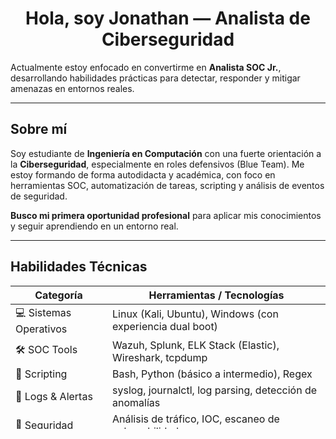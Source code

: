<h1 align="center"> Hola, soy Jonathan — Analista de Ciberseguridad</h1>

Actualmente estoy enfocado en convertirme en **Analista SOC Jr.**, desarrollando habilidades prácticas para detectar, responder y mitigar amenazas en entornos reales.

---

## Sobre mí

Soy estudiante de **Ingeniería en Computación** con una fuerte orientación a la **Ciberseguridad**, especialmente en roles defensivos (Blue Team). Me estoy formando de forma autodidacta y académica, con foco en herramientas SOC, automatización de tareas, scripting y análisis de eventos de seguridad.

**Busco mi primera oportunidad profesional** para aplicar mis conocimientos y seguir aprendiendo en un entorno real.

---

## Habilidades Técnicas

| Categoría            | Herramientas / Tecnologías                                   |
|----------------------|--------------------------------------------------------------|
| 💻 Sistemas Operativos| Linux (Kali, Ubuntu), Windows (con experiencia dual boot)   |
| 🛠️ SOC Tools          | Wazuh, Splunk, ELK Stack (Elastic), Wireshark, tcpdump      |
| 📝 Scripting          | Bash, Python (básico a intermedio), Regex                   |
| 📁 Logs & Alertas     | syslog, journalctl, log parsing, detección de anomalías     |
| 🧪 Seguridad          | Análisis de tráfico, IOC, escaneo de vulnerabilidades       |
| 🌐 Redes              | TCP/IP, puertos, sniffing, ARP, tablas de rutas             |
| 🧠 Formación          | Cisco Networking Academy (Cybersecurity Path), TryHackMe    |

---

## Proyectos de Ciberseguridad

---
## En formación continua

- **Curso Cisco Cybersecurity Path** – En proceso (Networking Academy)
- **TryHackMe Blue Team Learning Path** – En progreso
- Estudio autodidacta con laboratorios prácticos (CyberDefenders, HTB Academy)

---

## ¿Querés contactarme?

Estoy abierto a **oportunidades laborales como Analista SOC Jr.**, técnico de soporte con orientación a ITSEC o roles donde pueda crecer como profesional de la ciberseguridad.

**Email:** [jonathan.miskinich.dev@gmail.com]  
**LinkedIn:** [www.linkedin.com/in/jonathan-miskinich](https://www.linkedin.com/in/jonathan-miskinichkk)  
**CV:** (si tenés uno, linkealo)
